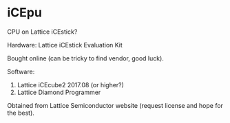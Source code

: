# iCEpu
CPU on Lattice iCEstick?

Hardware: Lattice iCEstick Evaluation Kit

Bought online (can be tricky to find vendor, good luck).

Software: 

1) Lattice iCEcube2 2017.08 (or higher?) 
2) Lattice Diamond Programmer

Obtained from Lattice Semiconductor website (request license and hope for the best).
